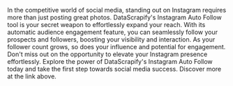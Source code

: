 In the competitive world of social media, standing out on Instagram requires more than just posting great photos. DataScrapify's Instagram Auto Follow tool is your secret weapon to effortlessly expand your reach. With its automatic audience engagement feature, you can seamlessly follow your prospects and followers, boosting your visibility and interaction. As your follower count grows, so does your influence and potential for engagement. Don't miss out on the opportunity to elevate your Instagram presence effortlessly. Explore the power of DataScrapify's Instagram Auto Follow today and take the first step towards social media success. Discover more at the link above.
